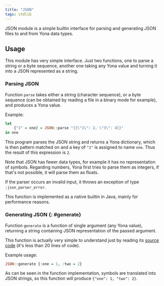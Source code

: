 ```yaml
---
title: "JSON"
tags: stdlib
---
```


JSON module is a simple builtin interface for parsing and generating JSON files to and from Yona data types.

## Usage
This module has very simple interface. Just two functions, one to parse a string or a byte sequence, another one taking any Yona value and turning it into a JSON represented as a string.

### Parsing JSON
Function `parse` takes either a string (character sequence), or a byte sequence (can be obtained by reading a file in a binary mode for example), and produces a Yona value.

Example:
```haskell
let
    {"1" = one} = JSON::parse "{{\"1\": 2, \"3\": 4}}"
in one
```

This program parses the JSON string and returns a Yona dictionary, which is then pattern matched on and a key of `"1"` is assigned to name `one`. Thus the result of this expression is `2`.

Note that JSON has fewer data types, for example it has no representation of symbols. Regarding numbers, Yona first tries to parse them as integers, if that's not possible, it will parse them as floats.

If the parser occurs an invalid input, it throws an exception of type `:json_parser_error`.

This function is implemented as a native builtin in Java, mainly for performance reasons.

### Generating JSON {: #generate}
Function `generate` is a function of single argument (any Yona value), returning a string containing JSON representation of the passed argument.

This function is actually very simple to understand just by reading its [source code](https://github.com/yona-lang/yona/blob/master/language/lib-yona/JSON.yona) (it's less than 20 lines of code).

Example usage:
```haskell
JSON::generate {:one = 1, :two = 2}
```

As can be seen in the function implementation, symbols are translated into JSON strings, so this function will produce `{"one": 1, "two": 2}`.
